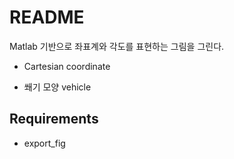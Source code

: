# README

Matlab 기반으로 좌표계와 각도를 표현하는 그림을 그린다.

- Cartesian coordinate

- 쐐기 모양 vehicle

  

## Requirements

- export_fig

